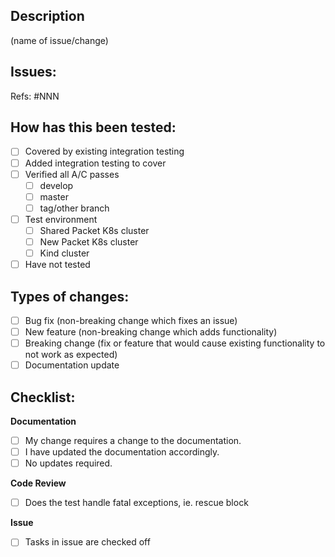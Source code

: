 ## Description
(name of issue/change)

## Issues:
Refs: #NNN

## How has this been tested:
 - [ ] Covered by existing integration testing
 - [ ] Added integration testing to cover
 - [ ] Verified all A/C passes
     * [ ] develop
     * [ ] master
     * [ ] tag/other branch
 - [ ] Test environment
    * [ ] Shared Packet K8s cluster
    * [ ] New Packet K8s cluster
    * [ ] Kind cluster
 - [ ] Have not tested

## Types of changes:
 - [ ] Bug fix (non-breaking change which fixes an issue)
 - [ ] New feature (non-breaking change which adds functionality)
 - [ ] Breaking change (fix or feature that would cause existing functionality to not work as expected)
 - [ ] Documentation update

## Checklist:
**Documentation**
- [ ] My change requires a change to the documentation.
- [ ] I have updated the documentation accordingly.
- [ ] No updates required.

**Code Review**
- [ ] Does the test handle fatal exceptions, ie. rescue block

**Issue**
- [ ] Tasks in issue are checked off
